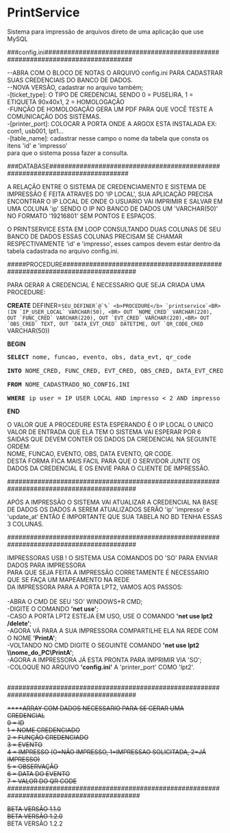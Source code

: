# PrintService

Sistema para impressão de arquivos direto de uma aplicação que use MySQL

###config.ini###############################################################################

--ABRA COM O BLOCO DE NOTAS O ARQUIVO config.ini PARA CADASTRAR SUAS CREDENCIAIS DO BANCO DE DADOS. <BR>
--NOVA VERSÃO, cadastrar no arquivo também;<BR>
-[ticket_type]: O TIPO DE CREDENCIAL SENDO 0 = PUSELIRA, 1 = ETIQUETA 90x40x1, 2 = HOMOLOGAÇÃO<BR>
-FUNÇÃO DE HOMOLOGAÇÃO GERA UM PDF PARA QUE VOCÊ TESTE A COMUNICAÇÃO DOS SISTEMAS.<BR>
-[printer_port]: COLOCAR A PORTA ONDE A ARGOX ESTA INSTALADA EX: com1, usb001, lpt1...<BR>
-[table_name]: cadastrar nesse campo o nome da tabela que consta os itens 'id' e 'impresso' <BR>
para que o sistema possa fazer a consulta.<BR>

 
###DATABASE#############################################################################<BR>

A RELAÇÃO ENTRE O SISTEMA DE CREDENCIAMENTO E SISTEMA DE IMPRESSÃO É FEITA ATRAVES DO 'IP LOCAL',
SUA APLICAÇÃO PRECISA ENCONTRAR O IP LOCAL DE ONDE O USUARIO VAI IMPRIMIR E SALVAR EM UMA COLUNA 'ip'
SENDO O IP NO BANCO DE DADOS UM 'VARCHAR(50)' NO FORMATO '19216801' SEM PONTOS E ESPAÇOS.

O PRINTSERVICE ESTA EM LOOP CONSULTANDO DUAS COLUNAS DE SEU BANCO DE DADOS ESSAS COLUNAS PRECISAM SE CHAMAR RESPECTIVAMENTE
'id' e 'impresso', esses campos devem estar dentro da tabela cadastrada no arquivo config.ini. 


#####PROCEDURE############################################################################<BR>

PARA GERAR A CREDENCIAL É NECESSARIO QUE SEJA CRIADA UMA PROCEDURE: <BR>
	
<b>CREATE</b> DEFINER=```SEU_DEFINER`@`%` <b>PROCEDURE</b> `printservice`<BR>
(IN `IP_USER_LOCAL` VARCHAR(50), <BR>
OUT `NOME_CRED` VARCHAR(220), OUT `FUNC_CRED` VARCHAR(220), OUT `EVT_CRED` VARCHAR(220),<BR>
OUT `OBS_CRED` TEXT, OUT `DATA_EVT_CRED` DATETIME, OUT `QR_CODE_CRED``` VARCHAR(50))<BR>
	
<b>BEGIN</b><BR>
<pre><b>SELECT</b> nome, funcao, evento, obs, data_evt, qr_code<BR>    
<b>INTO</b> NOME_CRED, FUNC_CRED, EVT_CRED, OBS_CRED, DATA_EVT_CRED, QR_CODE_CRED<BR>
<b>FROM</b> NOME_CADASTRADO_NO_CONFIG.INI <BR>
<b>WHERE</b> ip_user = IP_USER_LOCAL AND impresso < 2 AND impresso = 1;<BR></pre>
<b>END</b><BR>

O VALOR QUE A PROCEDURE ESTA ESPERANDO É O IP LOCAL O UNICO VALOR DE ENTRADA QUE ELA TEM
O SISTEMA VAI ESPERAR POR 6 SAIDAS QUE DEVEM CONTER OS DADOS DA CREDENCIAL NA SEGUINTE ORDEM:<BR> 
NOME, FUNCAO, EVENTO, OBS, DATA EVENTO, QR CODE. <BR>
DESTA FORMA FICA MAIS FACIL PARA QUE O SERVIDOR JUNTE OS DADOS DA CREDENCIAL E OS ENVIE PARA O CLIENTE DE IMPRESSÃO.<BR>
	
##########################################################################################<BR>

APÓS A IMPRESSÃO O SISTEMA VAI ATUALIZAR A CREDENCIAL NA BASE DE DADOS OS DADOS A SEREM ATUALIZADOS SERÃO
'ip' 'impresso' e 'update_at' ENTÃO É IMPORTANTE QUE SUA TABELA NO BD TENHA ESSAS 3 COLUNAS. 
	
##########################################################################################<BR>
	
IMPRESSORAS USB ! O SISTEMA USA COMANDOS DO 'SO' PARA ENVIAR DADOS PARA IMPRESSORA<BR>
PARA QUE SEJA FEITA A IMPRESSÃO CORRETAMENTE É NECESSARIO QUE SE FAÇA UM MAPEAMENTO NA REDE <BR>
DA IMPRESSORA PARA A PORTA LPT2, VAMOS AOS PASSOS: <BR><BR>
-ABRA O CMD DE SEU 'SO' WINDOWS+R CMD;<BR>
-DIGITE O COMANDO <b>'net use'</b>;<BR>
-CASO A PORTA LPT2 ESTEJA EM USO, USE O COMANDO <b>'net use lpt2 /delete'</b>;<BR>
-AGORA VÁ PARA A SUA IMPRESSORA COMPARTILHE ELA NA REDE COM O NOME<b> 'PrintA'</b>;<BR>
-VOLTANDO NO CMD DIGITE O SEGUINTE COMANDO <b>'net use lpt2 \\\nome_do_PC\PrintA'</b>; <BR>
-AGORA A IMPRESSORA JÁ ESTA PRONTA PARA IMPRIMIR VIA 'SO'; <BR>
-COLOQUE NO ARQUIVO <b>'config.ini'</b> A 'printer_port' COMO 'lpt2'.<BR><BR>

##########################################################################################<BR>

<strike>****ARRAY COM DADOS NECESSARIO PARA SE GERAR UMA CREDENCIAL<BR>
0 = ID<BR>
1 = NOME CREDENCIADO<BR>
2 = FUNÇÃO CREDENCIADO <BR>
3 = EVENTO <BR>
4 = IMPRESSO (O=NÃO IMPRESSO, 1=IMPRESSAO SOLICITADA, 2=JÁ IMPRESSO)<BR>
5 = OBSERVAÇÃO<BR>
6 = DATA DO EVENTO<BR>
7 = VALOR DO QR CODE<BR></strike>
###########################################################################################<BR>

<strike>BETA VERSÃO 1.1.0</strike><BR>
<strike>BETA VERSÃO 1.2.0</strike><BR>
BETA VERSÃO 1.2.2	
